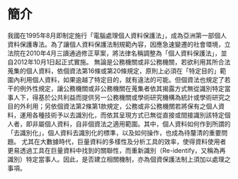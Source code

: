 # 簡介
我國在1995年8月即制定施行「電腦處理個人資料保護法」，成為亞洲第一部個人資料保護專法。為了讓個人資料保護法制規範內容，因應急速變遷的社會環境，立法院在2010年4月三讀通過修正草案，將法律名稱調整為「個人資料保護法」，並自2012年10月1日起正式實施。
無論是公務機關或非公務機關，若欲利用其所合法蒐集的個人資料，依個資法第16條或第20條規定，原則上必須在「特定目的」範圍內利用個人資料，如果逾越了特定目的，就有違法的可能。但個資法也規定了若干的例外性規定，讓公務機關或非公務機關在蒐集者依其揭露方式無從識別特定當事人下，得基於公共利益而提供另一公務機關或學術研究機構為統計或學術研究之目的外利用；另依個資法第2條第1款規定，公務或非公務機關若將保有之個人資料，運用各種技術予以去識別化，而依其呈現方式已無從直接或間接識別該特定個人者，即非屬個人資料，自非個資法之適用範圍。其中，個人資料如何作到所謂的「去識別化」，個人資料去識別化的標準，以及如何操作，也成為待釐清的重要問題。
尤其在大數據時代，巨量資料的多樣性及分析工具的效率，使得資料使用者更易透過工具在巨量資料中找到的關聯性，而重新識別（Re-identify，又稱為再識別）特定當事人。因此，是否建立相關機制，亦為個資保護法制上須加以處理之事項。

